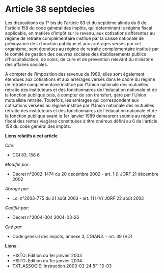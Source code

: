 # Article 38 septdecies

Les dispositions du 1° bis de l'article 83 et du septième alinéa du 6 de l'article 158 du code général des impôts, qui
déterminent le régime fiscal applicable, en matière d'impôt sur le revenu, aux cotisations afférentes au régime de retraite
complémentaire institué par la caisse nationale de prévoyance de la fonction publique et aux arrérages versés par cet
organisme, sont étendues au régime de retraite complémentaire institué par le comité de gestion des oeuvres sociales des
établissements publics d'hospitalisation, de soins, de cure et de prévention relevant du ministère des affaires sociales.

A compter de l'imposition des revenus de 1989, elles sont également étendues aux cotisations et aux arrérages versés dans le
cadre du régime de retraite complémentaire institué par l'Union nationale des mutuelles retraite des instituteurs et des
fonctionnaires de l'éducation nationale et de la fonction publique puis, à compter de son transfert, géré par l'Union
mutualiste retraite. Toutefois, les arrérages qui correspondent aux cotisations versées au régime institué par l'Union
nationale des mutuelles retraite des instituteurs et des fonctionnaires de l'éducation nationale et de la fonction publique
avant le 1er janvier 1989 demeurent soumis au régime fiscal des rentes viagères constituées à titre onéreux défini au 6 de
l'article 158 du code général des impôts.

**Liens relatifs à cet article**

_Cite_:

  - CGI 83, 158 6

_Modifié par_:

  - Décret n°2002-1474 du 20 décembre 2002 - art. 1 () JORF 21 décembre 2002

_Abrogé par_:

  - Loi n°2003-775 du 21 août 2003 - art. 111 (V) JORF 22 août 2003

_Codifié par_:

  - Décret n°2004-304 2004-03-26

_Cité par_:

  - Code général des impôts, annexe 3, CGIAN3. - art. 39 (VD)

**Liens**:

  - HISTO: Edition du 1er janvier 2003
  - HISTO: Edition du 1er janvier 2004
  - TXT_ASSOCIE: Instruction 2003-03-24 5F-10-03
